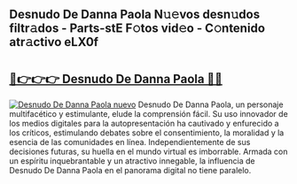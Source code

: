 ## Desnudo De Danna Paola N𝚞𝚎vos desn𝚞dos filtr𝚊dos - Parts-stE F𝚘tos vid𝚎o - C𝚘ntenido atr𝚊ctivo eLX0f

# <h2><a href="http://mbbgvm.tromn.icu/?c=Desnudo+De+Danna+Paola">🔗👉👉👉 Desnudo De Danna Paola 🔗🔗</a></h2>

[![Desnudo De Danna Paola nuevo](https://i.imgur.com/pEAQMta.gif)](http://mbbgvm.tromn.icu/?c=Desnudo+De+Danna+Paola)
Desnudo De Danna Paola, un personaje multifacético y estimulante, elude la comprensión fácil. Su uso innovador de los medios digitales para la autopresentación ha cautivado y enfurecido a los críticos, estimulando debates sobre el consentimiento, la moralidad y la esencia de las comunidades en línea. Independientemente de sus decisiones futuras, su huella en el mundo virtual es imborrable. Armada con un espíritu inquebrantable y un atractivo innegable, la influencia de Desnudo De Danna Paola en el panorama digital no tiene paralelo.
